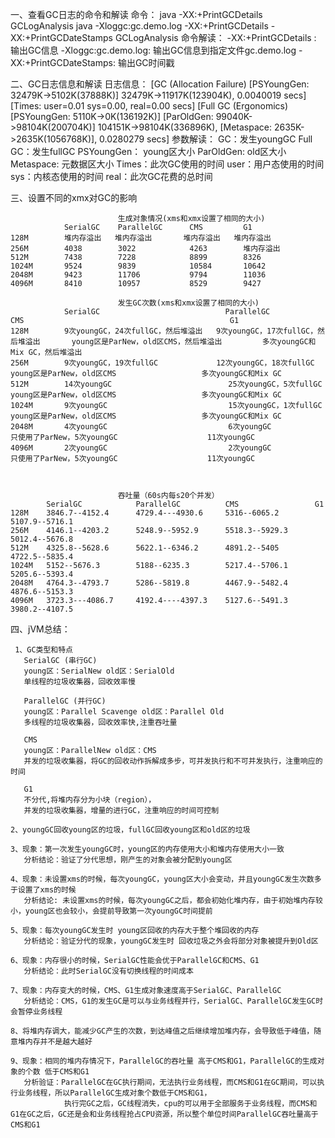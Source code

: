 一、查看GC日志的命令和解读
	命令：
		java -XX:+PrintGCDetails GCLogAnalysis
		java -Xloggc:gc.demo.log -XX:+PrintGCDetails -XX:+PrintGCDateStamps GCLogAnalysis
	命令解读：
		-XX:+PrintGCDetails : 输出GC信息
		-Xloggc:gc.demo.log: 输出GC信息到指定文件gc.demo.log
		-XX:+PrintGCDateStamps: 输出GC时间戳

二、GC日志信息和解读
	日志信息：
		[GC (Allocation Failure) [PSYoungGen: 32479K->5102K(37888K)] 32479K->11917K(123904K), 0.0040019 secs] [Times: user=0.01 sys=0.00, real=0.00 secs]
		[Full GC (Ergonomics) [PSYoungGen: 5110K->0K(136192K)] [ParOldGen: 99040K->98104K(200704K)] 104151K->98104K(336896K), [Metaspace: 2635K->2635K(1056768K)], 0.0280279 secs]
	参数解读：
		GC：发生youngGC 
		Full GC：发生fullGC
		PSYoungGen： young区大小
		ParOldGen: old区大小
		Metaspace: 元数据区大小
		Times：此次GC使用的时间
			user：用户态使用的时间
			sys：内核态使用的时间
			real：此次GC花费的总时间
	 
三、设置不同的xmx对GC的影响

                            生成对象情况(xms和xmx设置了相同的大小)				
                SerialGC	ParallelGC	    CMS	        G1
    128M	    堆内存溢出	堆内存溢出	    堆内存溢出	堆内存溢出
    256M	    4038	    3022	        4263	    堆内存溢出
    512M	    7438	    7228	        8899	    8326
    1024M	    9524	    9839	        10584	    10642
    2048M	    9423	    11706	        9794	    11036
    4096M	    8410	    10957	        8529	    9427
			
                            发生GC次数(xms和xmx设置了相同的大小)				
                SerialGC	                        ParallelGC	                        CMS	                                             G1
    128M	    9次youngGC，24次fullGC，然后堆溢出  	9次youngGC，17次fullGC，然后堆溢出	    young区是ParNew，old区CMS，然后堆溢出	        多次youngGC和Mix GC，然后堆溢出
    256M	    9次youngGC，19次fullGC	            12次youngGC，18次fullGC	            young区是ParNew，old区CMS	                多次youngGC和Mix GC
    512M	    14次youngGC	                        25次youngGC，5次fullGC	            young区是ParNew，old区CMS	                多次youngGC和Mix GC
    1024M	    9次youngGC	                        15次youngGC，1次fullGC	            young区是ParNew，old区CMS	                多次youngGC和Mix GC
    2048M	    4次youngGC	                        6次youngGC	                        只使用了ParNew，5次youngGC	                11次youngGC
    4096M	    2次youngGC	                        2次youngGC	                        只使用了ParNew，5次youngGC	                11次youngGC



                            吞吐量（60s内每s20个并发）				
            SerialGC	        ParallelGC	        CMS	                G1
    128M	3846.7--4152.4	    4729.4---4930.6	    5316--6065.2	    5107.9--5716.1
    256M	4146.1--4203.2	    5248.9--5952.9	    5518.3--5929.3	    5012.4--5676.8
    512M	4325.8--5628.6	    5622.1--6346.2	    4891.2--5405	    4722.5--5835.4
    1024M	5152--5676.3	    5188--6235.3	    5217.4--5706.1	    5205.6--5393.4
    2048M	4764.3--4793.7	    5286--5819.8	    4467.9--5482.4	    4876.6--5153.3
    4096M	3723.3---4086.7	    4192.4----4397.3	5127.6--5491.3	    3980.2--4107.5


四、jVM总结：

     1、GC类型和特点
       SerialGC (串行GC)
	   young区：SerialNew old区：SerialOld
	   单线程的垃圾收集器，回收效率慢
	   
	   ParallelGC (并行GC)
	   young区：Parallel Scavenge old区：Parallel Old
	   多线程的垃圾收集器，回收效率快,注重吞吐量
	   
	   CMS
	   young区：ParallelNew old区：CMS
	   并发的垃圾收集器，将GC的回收动作拆解成多步，可并发执行和不可并发执行，注重响应的时间
	   
	   G1
	   不分代,将堆内存分为小块（region），
	   并发的垃圾收集器，增量的进行GC，注重响应的时间可控制
    
    2、youngGC回收young区的垃圾，fullGC回收young区和old区的垃圾
    
    3、现象：第一次发生youngGC时，young区的内存使用大小和堆内存使用大小一致
       分析结论：验证了分代思想，刚产生的对象会被分配到young区
       
    4、现象：未设置xms的时候，每次youngGC，young区大小会变动，并且youngGC发生次数多于设置了xms的时候
	   分析结论: 未设置xms的时候，每次youngGC之后，都会初始化堆内存，由于初始堆内存较小，young区也会较小，会提前导致第一次youngGC时间提前
	
	5、现象：每次youngGC发生时 young区回收的内存大于整个堆回收的内存
	   分析结论：验证分代的现象，youngGC发生时 回收垃圾之外会将部分对象被提升到Old区
	
	6、现象：内存很小的时候，SerialGC性能会优于ParallelGC和CMS、G1
	   分析结论：此时SerialGC没有切换线程的时间成本	
	   
	7、现象：内存变大的时候，CMS、G1生成对象速度高于SerialGC、ParallelGC
	   分析结论：CMS，G1的发生GC是可以与业务线程并行，SerialGC、ParallelGC发生GC时会暂停业务线程
	
	8、将堆内存调大，能减少GC产生的次数，到达峰值之后继续增加堆内存，会导致低于峰值，随意堆内存并不是越大越好
	
	9、现象：相同的堆内存情况下，ParallelGC的吞吐量 高于CMS和G1，ParallelGC的生成对象的个数 低于CMS和G1
	   分析验证：ParallelGC在GC执行期间，无法执行业务线程，而CMS和G1在GC期间，可以执行业务线程，所以ParallelGC生成对象个数低于CMS和G1，
	            执行完GC之后，GC线程消失，cpu的可以用于全部服务于业务线程，而CMS和G1在GC之后，GC还是会和业务线程抢占CPU资源，所以整个单位时间ParallelGC吞吐量高于CMS和G1